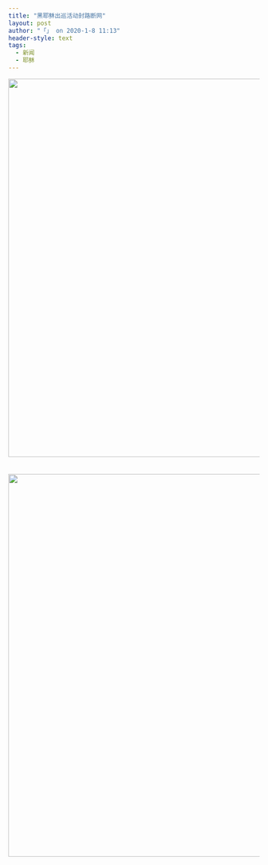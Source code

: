 ```yaml
---
title: "黑耶稣出巡活动封路断网"
layout: post
author: "「」 on 2020-1-8 11:13"
header-style: text
tags:
  - 新闻
  - 耶稣
---
```


<head></head>
<body>
 <div align="center"> 
  <ignore_js_op> 
   <img aid="1325632" src="https://bbs.boniu123.cc/data/attachment/forum/202001/08/104343kkhe7rmv7elr5q3r.jpg" zoomfile="data/attachment/forum/202001/08/104343kkhe7rmv7elr5q3r.jpg" file="data/attachment/forum/202001/08/104343kkhe7rmv7elr5q3r.jpg" width="757" inpost="1"> 
   <div class="tip tip_4 aimg_tip" id="aimg_1325632_menu" style="position: absolute; display: none" disautofocus="true"> 
    <div class="xs0"> 
     <p><strong>photo_2020-01-08_10-12-22.jpg</strong> <em class="xg1">(90.39 KB, 下载次数: 0)</em></p> 
     <p> <a href="forum.php?mod=attachment&amp;aid=MTMyNTYzMnxkNDZjN2I2OHwxNTc4NDY2ODgzfDB8NTQ4MTM4&amp;nothumb=yes" target="_blank">下载附件</a> &nbsp;<a href="javascript:;" onclick="showWindow(this.id, this.getAttribute('url'), 'get', 0);" id="savephoto_1325632" url="home.php?mod=spacecp&amp;ac=album&amp;op=saveforumphoto&amp;aid=1325632&amp;handlekey=savephoto_1325632">保存到相册</a> </p> 
     <p class="xg1 y"><span title="2020-1-8 10:43">4&nbsp;小时前</span> 上传</p> 
    </div> 
    <div class="tip_horn"></div> 
   </div> 
  </ignore_js_op> 
 </div>
 <br> 
 <br> 
 <div align="center"> 
  <ignore_js_op> 
   <img aid="1325633" src="https://bbs.boniu123.cc/data/attachment/forum/202001/08/104344jso9cqr4knovobzo.jpg" zoomfile="data/attachment/forum/202001/08/104344jso9cqr4knovobzo.jpg" file="data/attachment/forum/202001/08/104344jso9cqr4knovobzo.jpg" width="766" inpost="1"> 
   <div class="tip tip_4 aimg_tip" id="aimg_1325633_menu" style="position: absolute; display: none" disautofocus="true"> 
    <div class="xs0"> 
     <p><strong>photo_2020-01-08_10-15-20.jpg</strong> <em class="xg1">(146.25 KB, 下载次数: 0)</em></p> 
     <p> <a href="forum.php?mod=attachment&amp;aid=MTMyNTYzM3w2ZTc2MWU0NHwxNTc4NDY2ODgzfDB8NTQ4MTM4&amp;nothumb=yes" target="_blank">下载附件</a> &nbsp;<a href="javascript:;" onclick="showWindow(this.id, this.getAttribute('url'), 'get', 0);" id="savephoto_1325633" url="home.php?mod=spacecp&amp;ac=album&amp;op=saveforumphoto&amp;aid=1325633&amp;handlekey=savephoto_1325633">保存到相册</a> </p> 
     <p class="xg1 y"><span title="2020-1-8 10:43">4&nbsp;小时前</span> 上传</p> 
    </div> 
    <div class="tip_horn"></div> 
   </div> 
  </ignore_js_op> 
 </div>
 <br>
</body>


